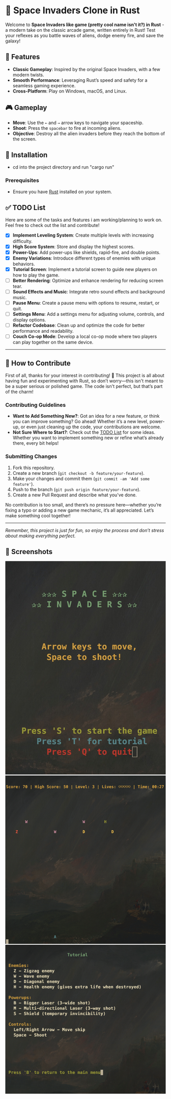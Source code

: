 # 🚀 Space Invaders Clone in Rust


Welcome to **Space Invaders like game (pretty cool name isn't it?) in Rust** - a modern take on the classic arcade game, written entirely in Rust! Test your reflexes as you battle waves of aliens, dodge enemy fire, and save the galaxy!

## 🌟 Features

- **Classic Gameplay**: Inspired by the original Space Invaders, with a few modern twists.
- **Smooth Performance**: Leveraging Rust’s speed and safety for a seamless gaming experience.
- **Cross-Platform**: Play on Windows, macOS, and Linux.

## 🎮 Gameplay

- **Move**: Use the `←` and `→` arrow keys to navigate your spaceship.
- **Shoot**: Press the `spacebar` to fire at incoming aliens.
- **Objective**: Destroy all the alien invaders before they reach the bottom of the screen. 

## 🚀 Installation
- cd into the project directory and run "cargo run"
### Prerequisites

- Ensure you have [Rust](https://www.rust-lang.org/tools/install) installed on your system.
## ✅ TODO List

Here are some of the tasks and features i am working/planning to work on. Feel free to check out the list and contribute!

- [X] **Implement Leveling System**: Create multiple levels with increasing difficulty.
- [X] **High Score System**: Store and display the highest scores.
- [X] **Power-Ups**: Add power-ups like shields, rapid-fire, and double points.
- [X] **Enemy Variations**: Introduce different types of enemies with unique behaviors.
- [X] **Tutorial Screen**: Implement a tutorial screen to guide new players on how to play the game.
- [ ] **Better Rendering**: Optimize and enhance rendering for reducing screen tear.
- [ ] **Sound Effects and Music**: Integrate retro sound effects and background music.
- [ ] **Pause Menu**: Create a pause menu with options to resume, restart, or quit.
- [ ] **Settings Menu**: Add a settings menu for adjusting volume, controls, and display options.
- [ ] **Refactor Codebase**: Clean up and optimize the code for better performance and readability.
- [ ] **Couch Co-op Mode**: Develop a local co-op mode where two players can play together on the same device.
---
## 🤝 How to Contribute

First of all, thanks for your interest in contributing! 🎉 This project is all about having fun and experimenting with Rust, so don’t worry—this isn't meant to be a super serious or polished game. The code isn't perfect, but that’s part of the charm!

### Contributing Guidelines

- **Want to Add Something New?**: Got an idea for a new feature, or think you can improve something? Go ahead! Whether it’s a new level, power-up, or even just cleaning up the code, your contributions are welcome.
- **Not Sure Where to Start?**: Check out the [TODO List](#-todo-list) for some ideas. Whether you want to implement something new or refine what’s already there, every bit helps!

### Submitting Changes

1. Fork this repository.
2. Create a new branch (`git checkout -b feature/your-feature`).
3. Make your changes and commit them (`git commit -am 'Add some feature'`).
4. Push to the branch (`git push origin feature/your-feature`).
5. Create a new Pull Request and describe what you've done.

No contribution is too small, and there’s no pressure here—whether you’re fixing a typo or adding a new game mechanic, it’s all appreciated. Let’s make something cool together!

---

*Remember, this project is just for fun, so enjoy the process and don’t stress about making everything perfect.*


## 📸 Screenshots

![Game Screenshot](/screen_shots/title_screen.jpg)
![alt text](/screen_shots/in_game.png)
![alt text](/screen_shots/tutorial_screen.png)


